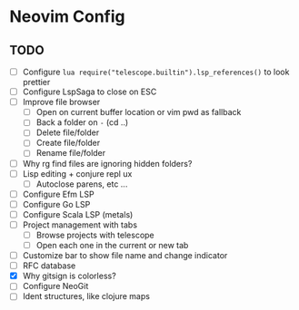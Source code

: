 # Neovim Config

## TODO

+ [ ] Configure `lua require("telescope.builtin").lsp_references()` to look prettier
+ [ ] Configure LspSaga to close on ESC
+ [ ] Improve file browser
    + [ ] Open on current buffer location or vim pwd as fallback
    + [ ] Back a folder on `-` (cd ..)
    + [ ] Delete file/folder
    + [ ] Create file/folder
    + [ ] Rename file/folder
+ [ ] Why rg find files are ignoring hidden folders?
+ [ ] Lisp editing + conjure repl ux
    + [ ] Autoclose parens, etc ...
+ [ ] Configure Efm LSP
+ [ ] Configure Go LSP
+ [ ] Configure Scala LSP (metals)
+ [ ] Project management with tabs
    + [ ] Browse projects with telescope
    + [ ] Open each one in the current or new tab
+ [ ] Customize bar to show file name and change indicator
+ [ ] RFC database
+ [x] Why gitsign is colorless?
+ [ ] Configure NeoGit
+ [ ] Ident structures, like clojure maps
